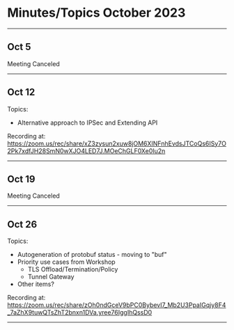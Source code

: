 # Minutes/Topics October 2023

---

## Oct 5

Meeting Canceled

---

## Oct 12

Topics:

- Alternative approach to IPSec and Extending API

Recording at: <https://zoom.us/rec/share/xZ3zysun2xuw8jOM6XINFnhEvdsJTCoQs6ISy7O2Pk7xdfJH28SmN0wXJO4LED7J.MOeChGLF0Xe0Iu2n>

---

## Oct 19

Meeting Canceled

---

## Oct 26

Topics:

- Autogeneration of protobuf status - moving to "buf"
- Priority use cases from Workshop
  - TLS Offload/Termination/Policy
  - Tunnel Gateway
- Other items?

Recording at: <https://zoom.us/rec/share/zOh0ndGceV9bPC0BybevI7_Mb2U3PpaIGqjy8F4_7aZhX9tuwQTsZhT2bnxn1DVa.yree76IggIhQssD0>

---
